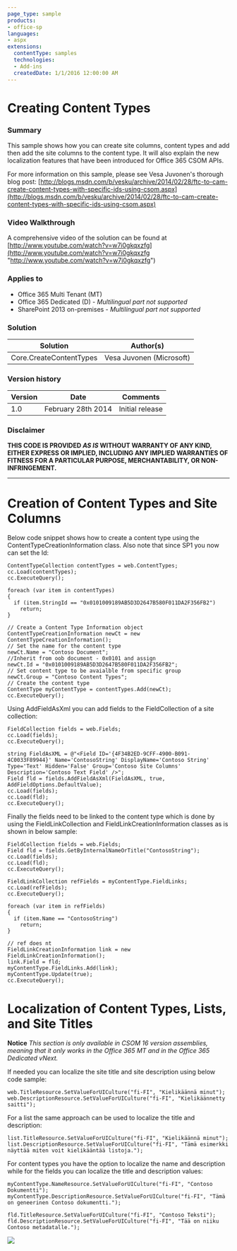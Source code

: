 ```yaml
---
page_type: sample
products:
- office-sp
languages:
- aspx
extensions:
  contentType: samples
  technologies:
  - Add-ins
  createdDate: 1/1/2016 12:00:00 AM
---
```

# Creating Content Types #

### Summary ###
This sample shows how you can create site columns, content types and add then add the site columns to the content type. It will also explain the new localization features that have been introduced for Office 365 CSOM APIs.

For more information on this sample, please see Vesa Juvonen's thorough blog post: [http://blogs.msdn.com/b/vesku/archive/2014/02/28/ftc-to-cam-create-content-types-with-specific-ids-using-csom.aspx](http://blogs.msdn.com/b/vesku/archive/2014/02/28/ftc-to-cam-create-content-types-with-specific-ids-using-csom.aspx)

### Video Walkthrough ##
A comprehensive video of the solution can be found at [http://www.youtube.com/watch?v=w7i0gkqxzfg](http://www.youtube.com/watch?v=w7i0gkqxzfg "http://www.youtube.com/watch?v=w7i0gkqxzfg")

### Applies to ###
-  Office 365 Multi Tenant (MT)
-  Office 365 Dedicated (D) - *Multilingual part not supported*
-  SharePoint 2013 on-premises - *Multilingual part not supported*

### Solution ###
Solution | Author(s)
---------|----------
Core.CreateContentTypes | Vesa Juvonen (Microsoft)

### Version history ###
Version  | Date | Comments
---------| -----| --------
1.0  | February 28th 2014 | Initial release

### Disclaimer ###
**THIS CODE IS PROVIDED *AS IS* WITHOUT WARRANTY OF ANY KIND, EITHER EXPRESS OR IMPLIED, INCLUDING ANY IMPLIED WARRANTIES OF FITNESS FOR A PARTICULAR PURPOSE, MERCHANTABILITY, OR NON-INFRINGEMENT.**


----------

# Creation of Content Types and Site Columns #
Below code snippet shows how to create a content type using the ContentTypeCreationInformation class. Also note that since SP1 you now can set the Id:

    ContentTypeCollection contentTypes = web.ContentTypes;
    cc.Load(contentTypes);
    cc.ExecuteQuery();
    
    foreach (var item in contentTypes)
    {
      if (item.StringId == "0x0101009189AB5D3D2647B580F011DA2F356FB2")
        return;
    }

    // Create a Content Type Information object
    ContentTypeCreationInformation newCt = new ContentTypeCreationInformation();
    // Set the name for the content type
    newCt.Name = "Contoso Document";
    //Inherit from oob document - 0x0101 and assign
    newCt.Id = "0x0101009189AB5D3D2647B580F011DA2F356FB2";
    // Set content type to be avaialble from specific group
    newCt.Group = "Contoso Content Types";
    // Create the content type
    ContentType myContentType = contentTypes.Add(newCt);
    cc.ExecuteQuery();
    
Using AddFieldAsXml you can add fields to the FieldCollection of a site collection:

    FieldCollection fields = web.Fields;
    cc.Load(fields);
    cc.ExecuteQuery();

    string FieldAsXML = @"<Field ID='{4F34B2ED-9CFF-4900-B091-4C0033F89944}' Name='ContosoString' DisplayName='Contoso String' Type='Text' Hidden='False' Group='Contoso Site Columns' Description='Contoso Text Field' />";
    Field fld = fields.AddFieldAsXml(FieldAsXML, true, AddFieldOptions.DefaultValue);
    cc.Load(fields);
    cc.Load(fld);
    cc.ExecuteQuery();


Finally the fields need to be linked to the content type which is done by using the FieldLinkCollection and FieldLinkCreationInformation classes as is shown in below sample:

    FieldCollection fields = web.Fields;
    Field fld = fields.GetByInternalNameOrTitle("ContosoString");
    cc.Load(fields);
    cc.Load(fld);
    cc.ExecuteQuery();

    FieldLinkCollection refFields = myContentType.FieldLinks;
    cc.Load(refFields);
    cc.ExecuteQuery();

    foreach (var item in refFields)
    {
      if (item.Name == "ContosoString")
        return;
    }

    // ref does nt
    FieldLinkCreationInformation link = new FieldLinkCreationInformation();
    link.Field = fld;
    myContentType.FieldLinks.Add(link);
    myContentType.Update(true);
    cc.ExecuteQuery();

# Localization of Content Types, Lists, and Site Titles #
**Notice** *This section is only available in CSOM 16 version assemblies, meaning that it only works in the Office 365 MT and in the Office 365 Dedicated vNext.* 

If needed you can localize the site title and site description using below code sample:

    web.TitleResource.SetValueForUICulture("fi-FI", "Kielikäännä minut");
    web.DescriptionResource.SetValueForUICulture("fi-FI", "Kielikäännetty saitti");

For a list the same approach can be used to localize the title and description:

    list.TitleResource.SetValueForUICulture("fi-FI", "Kielikäännä minut");
    list.DescriptionResource.SetValueForUICulture("fi-FI", "Tämä esimerkki näyttää miten voit kielikääntää listoja.");

For content types you have the option to localize the name and description while for the fields you can localize the title and description values:

    myContentType.NameResource.SetValueForUICulture("fi-FI", "Contoso Dokumentti");
    myContentType.DescriptionResource.SetValueForUICulture("fi-FI", "Tämä on geneerinen Contoso dokumentti.");

    fld.TitleResource.SetValueForUICulture("fi-FI", "Contoso Teksti");
    fld.DescriptionResource.SetValueForUICulture("fi-FI", "Tää on niiku Contoso metadatalle.");
 
 <img src="https://telemetry.sharepointpnp.com/pnp/samples/Core.CreateContentTypes" />